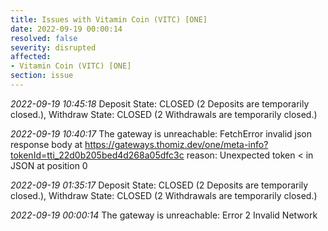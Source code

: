 ```yaml
---
title: Issues with Vitamin Coin (VITC) [ONE]
date: 2022-09-19 00:00:14
resolved: false
severity: disrupted
affected:
- Vitamin Coin (VITC) [ONE]
section: issue
---
```


*2022-09-19 10:45:18* Deposit State: CLOSED (2 Deposits are temporarily closed.), Withdraw State: CLOSED (2 Withdrawals are temporarily closed.)

*2022-09-19 10:40:17* The gateway is unreachable: FetchError invalid json response body at https://gateways.thomiz.dev/one/meta-info?tokenId=tti_22d0b205bed4d268a05dfc3c reason: Unexpected token < in JSON at position 0

*2022-09-19 01:35:17* Deposit State: CLOSED (2 Deposits are temporarily closed.), Withdraw State: CLOSED (2 Withdrawals are temporarily closed.)

*2022-09-19 00:00:14* The gateway is unreachable: Error 2 Invalid Network